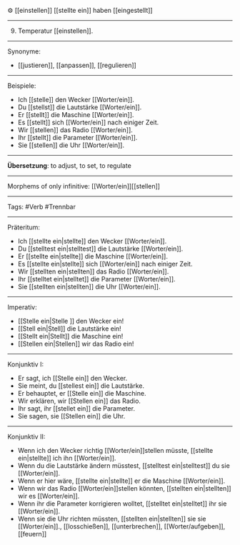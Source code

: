 ⚙️ [[einstellen]]
[[stellte ein]]
haben [[eingestellt]]

---
9. Temperatur [[einstellen]].


---

Synonyme:
- [[justieren]], [[anpassen]], [[regulieren]]

---

Beispiele:

- Ich [[stelle]] den Wecker [[Worter/ein]].
- Du [[stellst]] die Lautstärke [[Worter/ein]].
- Er [[stellt]] die Maschine [[Worter/ein]].
- Es [[stellt]] sich [[Worter/ein]] nach einiger Zeit.
- Wir [[stellen]] das Radio [[Worter/ein]].
- Ihr [[stellt]] die Parameter [[Worter/ein]].
- Sie [[stellen]] die Uhr [[Worter/ein]].

---
**Übersetzung**: to adjust, to set, to regulate

---

Morphems of only infinitive:
[[Worter/ein]][[stellen]]

---
Tags: 
#Verb #Trennbar

---

Präteritum:

- Ich [[stellte ein|stellte]] den Wecker [[Worter/ein]].
- Du [[stelltest ein|stelltest]] die Lautstärke [[Worter/ein]].
- Er [[stellte ein|stellte]] die Maschine [[Worter/ein]].
- Es [[stellte ein|stellte]] sich [[Worter/ein]] nach einiger Zeit.
- Wir [[stellten ein|stellten]] das Radio [[Worter/ein]].
- Ihr [[stelltet ein|stelltet]] die Parameter [[Worter/ein]].
- Sie [[stellten ein|stellten]] die Uhr [[Worter/ein]].

---

Imperativ:

- [[Stelle ein|Stelle ]] den Wecker ein!
- [[Stell ein|Stell]] die Lautstärke ein!
- [[Stellt ein|Stellt]] die Maschine ein!
- [[Stellen ein|Stellen]] wir das Radio ein!

---

Konjunktiv I:

- Er sagt, ich [[Stelle ein]] den Wecker.
- Sie meint, du [[stellest ein]] die Lautstärke.
- Er behauptet, er [[Stelle ein]] die Maschine.
- Wir erklären, wir [[Stellen ein]] das Radio.
- Ihr sagt, ihr [[stellet ein]] die Parameter.
- Sie sagen, sie [[Stellen ein]] die Uhr.

---

Konjunktiv II:

- Wenn ich den Wecker richtig [[Worter/ein]]stellen müsste, [[stellte ein|stellte]] ich ihn [[Worter/ein]].
- Wenn du die Lautstärke ändern müsstest, [[stelltest ein|stelltest]] du sie [[Worter/ein]].
- Wenn er hier wäre, [[stellte ein|stellte]] er die Maschine [[Worter/ein]].
- Wenn wir das Radio [[Worter/ein]]stellen könnten, [[stellten ein|stellten]] wir es [[Worter/ein]].
- Wenn ihr die Parameter korrigieren wolltet, [[stelltet ein|stelltet]] ihr sie [[Worter/ein]].
- Wenn sie die Uhr richten müssten, [[stellten ein|stellten]] sie sie [[Worter/ein]]., [[losschießen]], [[unterbrechen]], [[Worter/aufgeben]], [[feuern]]